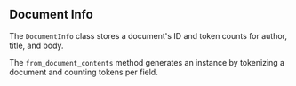 <!-- module: mir.ir.document_info -->

## Document Info

The `DocumentInfo` class stores a document's ID and token counts for author, title, and body. 

The `from_document_contents` method generates an instance by tokenizing a document and counting tokens per field.